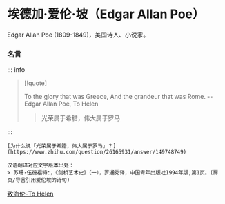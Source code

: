 # 埃德加·爱伦·坡（Edgar Allan Poe）

Edgar Allan Poe (1809-1849)，美国诗人、小说家。

### 名言

::: info

> [!quote]
>
> To the glory that was Greece, And the grandeur that was Rome.
> -- Edgar Allan Poe, To Helen
>
> > 光荣属于希腊，伟大属于罗马

:::

```
[为什么说「光荣属于希腊，伟大属于罗马」？](https://www.zhihu.com/question/26165931/answer/149748749)

汉语翻译对应文字版本出处：
> 苏珊·伍德福特:，《剑桥艺术史》（一），罗通秀译，中国青年出版社1994年版,第1页。(扉页/导言引用爱伦坡的诗句)
```

[致海伦-To Helen](../post/poe-1831.md)
